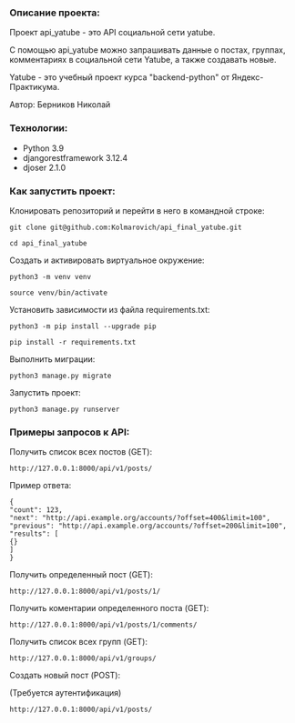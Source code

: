 ### Описание проекта:

Проект api_yatube - это API социальной сети yatube.

С помощью api_yatube можно запрашивать данные о постах, группах, комментариях в социальной сети Yatube, а также создавать новые.

Yatube - это учебный проект курса "backend-python" от Яндекс-Практикума.

Автор: Берников Николай

### Технологии:
- Python 3.9
- djangorestframework 3.12.4
- djoser 2.1.0

### Как запустить проект:

Клонировать репозиторий и перейти в него в командной строке:

```
git clone git@github.com:Kolmarovich/api_final_yatube.git
```

```
cd api_final_yatube
```

Cоздать и активировать виртуальное окружение:

```
python3 -m venv venv
```

```
source venv/bin/activate
```

Установить зависимости из файла requirements.txt:

```
python3 -m pip install --upgrade pip
```

```
pip install -r requirements.txt
```

Выполнить миграции:

```
python3 manage.py migrate
```

Запустить проект:

```
python3 manage.py runserver
```

### Примеры запросов к API:

Получить список всех постов (GET):
```
http://127.0.0.1:8000/api/v1/posts/
```
Пример ответа:
```
{
"count": 123,
"next": "http://api.example.org/accounts/?offset=400&limit=100",
"previous": "http://api.example.org/accounts/?offset=200&limit=100",
"results": [
{}
]
}
```

Получить определенный пост (GET):
```
http://127.0.0.1:8000/api/v1/posts/1/
```

Получить коментарии определенного поста (GET):
```
http://127.0.0.1:8000/api/v1/posts/1/comments/
```

Получить список всех групп (GET):
```
http://127.0.0.1:8000/api/v1/groups/
```

Создать новый пост (POST):

(Требуется аутентификация)
```
http://127.0.0.1:8000/api/v1/posts/
```
